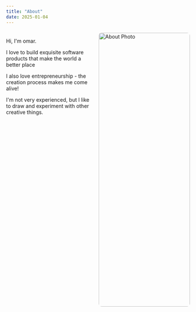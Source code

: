 ```yaml
---
title: "About"
date: 2025-01-04
---
```


<div style="overflow: hidden; margin: 20px 0; max-width: 100%;">
  <img id="about-page-image" src="/uploads/photo-1756982392181.jpg" alt="About Photo" style="float: right !important; width: 250px !important; height: 750px !important; object-fit: cover !important; border-radius: 8px !important; margin-left: 20px !important; margin-bottom: 10px !important; clear: right !important; display: inline-block !important;">
  
  <p>Hi, I'm omar.</p>
  
  <p>I love to build exquisite software products that make the world a better place</p>
  
<p>I also love entrepreneurship - the creation process makes me come alive!</p> 

<p>I'm not very experienced, but I like to draw and experiment with other creative things.</p>

</div>


